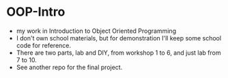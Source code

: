 # OOP-Intro
- my work in Introduction to Object Oriented Programming
- I don't own school materials, but for demonstration I'll keep some school code for reference.
- There are two parts, lab and DIY, from workshop 1 to 6, and just lab from 7 to 10.
- See another repo for the final project.
